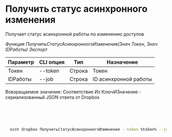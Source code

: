 ﻿---
sidebar_position: 5
---

# Получить статус асинхронного изменения
 Получает статус асинхронной работы по изменению доступов


*Функция ПолучитьСтатусАсинхронногоИзменения(Знач Токен, Знач IDРаботы) Экспорт*

  | Параметр | CLI опция | Тип | Назначение |
  |-|-|-|-|
  | Токен | --token | Строка | Токен |
  | IDРаботы | --job | Строка | ID асинхронной работы |

  
  Вовзращаемое значение:   Соответствие Из КлючИЗначение - сериализованный JSON ответа от Dropbox

```bsl title="Пример кода"
	

	
```

```sh title="Пример команд CLI"
    
  oint dropbox ПолучитьСтатусАсинхронногоИзменения --token %token% --job %job%

```


```json title="Результат"



```
